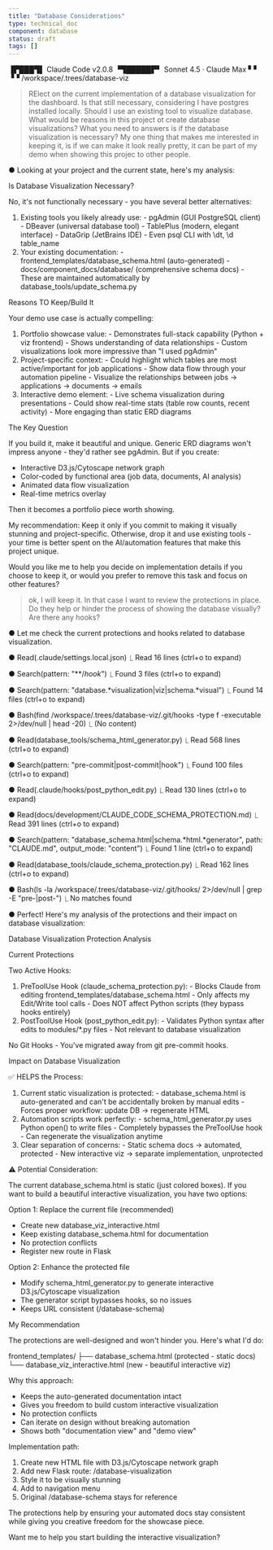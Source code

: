 ```yaml
---
title: "Database Considerations"
type: technical_doc
component: database
status: draft
tags: []
---
```


▐▛███▜▌   Claude Code v2.0.8
▝▜█████▛▘  Sonnet 4.5 · Claude Max
  ▘▘ ▝▝    /workspace/.trees/database-viz

> RElect on the current implementation of a database visualization for the dashboard. Is that still necessary, considering I have postgres installed locally. 
Should I use an existing tool to visualize database. What would be reasons in this project ot create database visualizations? What you need to answers is if 
the database visualization is necessary? My one thing that makes me interested in keeping it, is if we can make it look really pretty, it can be part of my 
demo when showing this projec to other people. 

● Looking at your project and the current state, here's my analysis:

  Is Database Visualization Necessary?

  No, it's not functionally necessary - you have several better alternatives:

  1. Existing tools you likely already use:
    - pgAdmin (GUI PostgreSQL client)
    - DBeaver (universal database tool)
    - TablePlus (modern, elegant interface)
    - DataGrip (JetBrains IDE)
    - Even psql CLI with \dt, \d table_name
  2. Your existing documentation:
    - frontend_templates/database_schema.html (auto-generated)
    - docs/component_docs/database/ (comprehensive schema docs)
    - These are maintained automatically by database_tools/update_schema.py

  Reasons TO Keep/Build It

  Your demo use case is actually compelling:

  1. Portfolio showcase value:
    - Demonstrates full-stack capability (Python + viz frontend)
    - Shows understanding of data relationships
    - Custom visualizations look more impressive than "I used pgAdmin"
  2. Project-specific context:
    - Could highlight which tables are most active/important for job applications
    - Show data flow through your automation pipeline
    - Visualize the relationships between jobs → applications → documents → emails
  3. Interactive demo element:
    - Live schema visualization during presentations
    - Could show real-time stats (table row counts, recent activity)
    - More engaging than static ERD diagrams

  The Key Question

  If you build it, make it beautiful and unique. Generic ERD diagrams won't impress anyone - they'd rather see pgAdmin. But if you create:
  - Interactive D3.js/Cytoscape network graph
  - Color-coded by functional area (job data, documents, AI analysis)
  - Animated data flow visualization
  - Real-time metrics overlay

  Then it becomes a portfolio piece worth showing.

  My recommendation: Keep it only if you commit to making it visually stunning and project-specific. Otherwise, drop it and use existing tools - your time is
  better spent on the AI/automation features that make this project unique.

  Would you like me to help you decide on implementation details if you choose to keep it, or would you prefer to remove this task and focus on other
  features?

> ok, I will keep it. In that case I want to review the protections in place. Do they help or hinder the process of showing the 
database visually? Are there any hooks? 

● Let me check the current protections and hooks related to database visualization.

● Read(.claude/settings.local.json)
  ⎿  Read 16 lines (ctrl+o to expand)

● Search(pattern: "**/*hook*")
  ⎿  Found 3 files (ctrl+o to expand)

● Search(pattern: "database.*visualization|viz|schema.*visual")
  ⎿  Found 14 files (ctrl+o to expand)

● Bash(find /workspace/.trees/database-viz/.git/hooks -type f -executable 2>/dev/null | head -20)
  ⎿  (No content)

● Read(database_tools/schema_html_generator.py)
  ⎿  Read 568 lines (ctrl+o to expand)

● Search(pattern: "pre-commit|post-commit|hook")
  ⎿  Found 100 files (ctrl+o to expand)

● Read(.claude/hooks/post_python_edit.py)
  ⎿  Read 130 lines (ctrl+o to expand)

● Read(docs/development/CLAUDE_CODE_SCHEMA_PROTECTION.md)
  ⎿  Read 391 lines (ctrl+o to expand)

● Search(pattern: "database_schema\.html|schema.*html.*generator", path: "CLAUDE.md", output_mode: "content")
  ⎿  Found 1 line (ctrl+o to expand)

● Read(database_tools/claude_schema_protection.py)
  ⎿  Read 162 lines (ctrl+o to expand)

● Bash(ls -la /workspace/.trees/database-viz/.git/hooks/ 2>/dev/null | grep -E "pre-|post-")
  ⎿  No matches found

● Perfect! Here's my analysis of the protections and their impact on database visualization:

  Database Visualization Protection Analysis

  Current Protections

  Two Active Hooks:

  1. PreToolUse Hook (claude_schema_protection.py):
    - Blocks Claude from editing frontend_templates/database_schema.html
    - Only affects my Edit/Write tool calls
    - Does NOT affect Python scripts (they bypass hooks entirely)
  2. PostToolUse Hook (post_python_edit.py):
    - Validates Python syntax after edits to modules/*.py files
    - Not relevant to database visualization

  No Git Hooks - You've migrated away from git pre-commit hooks.

  Impact on Database Visualization

  ✅ HELPS the Process:

  1. Current static visualization is protected:
    - database_schema.html is auto-generated and can't be accidentally broken by manual edits
    - Forces proper workflow: update DB → regenerate HTML
  2. Automation scripts work perfectly:
    - schema_html_generator.py uses Python open() to write files
    - Completely bypasses the PreToolUse hook
    - Can regenerate the visualization anytime
  3. Clear separation of concerns:
    - Static schema docs → automated, protected
    - New interactive viz → separate implementation, unprotected

  ⚠️ Potential Consideration:

  The current database_schema.html is static (just colored boxes). If you want to build a beautiful interactive visualization, you
   have two options:

  Option 1: Replace the current file (recommended)
  - Create new database_viz_interactive.html
  - Keep existing database_schema.html for documentation
  - No protection conflicts
  - Register new route in Flask

  Option 2: Enhance the protected file
  - Modify schema_html_generator.py to generate interactive D3.js/Cytoscape visualization
  - The generator script bypasses hooks, so no issues
  - Keeps URL consistent (/database-schema)

  My Recommendation

  The protections are well-designed and won't hinder you. Here's what I'd do:

  frontend_templates/
  ├── database_schema.html          (protected - static docs)
  └── database_viz_interactive.html (new - beautiful interactive viz)

  Why this approach:
  - Keeps the auto-generated documentation intact
  - Gives you freedom to build custom interactive visualization
  - No protection conflicts
  - Can iterate on design without breaking automation
  - Shows both "documentation view" and "demo view"

  Implementation path:
  1. Create new HTML file with D3.js/Cytoscape network graph
  2. Add new Flask route: /database-visualization
  3. Style it to be visually stunning
  4. Add to navigation menu
  5. Original /database-schema stays for reference

  The protections help by ensuring your automated docs stay consistent while giving you creative freedom for the showcase piece.

  Want me to help you start building the interactive visualization?